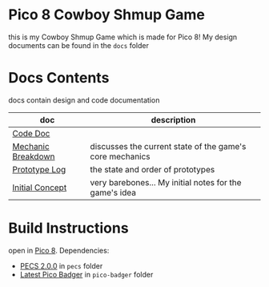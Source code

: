 # Pico 8 Cowboy Shmup Game
this is my Cowboy Shmup Game which is made for Pico 8! My design documents can be found in the `docs` folder
# Docs Contents
docs contain design and code documentation

| doc                                                | description                                              |
| -------------------------------------------------- | -------------------------------------------------------- |
| [Code Doc](docs/Code%20Doc)                        |                                                          |
| [Mechanic Breakdown](docs/Mechanic%20Breakdown.md) | discusses the current state of the game's core mechanics |
| [Prototype Log](docs/Prototype%20Log.md)           | the state and order of prototypes                        |
| [Initial Concept](docs/Initial%20Concept)          | very barebones... My initial notes for the game's idea   |

# Build Instructions
open in [Pico 8](https://www.lexaloffle.com/pico-8.php). Dependencies:
- [PECS 2.0.0](https://github.com/jesstelford/pecs/releases/tag/v2.0.0) in `pecs` folder
- [Latest Pico Badger](https://github.com/Platymek/pico-badger) in `pico-badger` folder